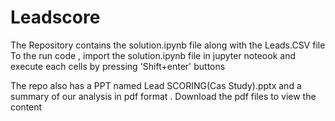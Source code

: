 # Leadscore
The Repository contains  the solution.ipynb file along with the Leads.CSV file 
To the run code , import the solution.ipynb file in jupyter noteook and execute each cells by pressing 'Shift+enter' buttons 

The repo also has a PPT named Lead SCORING(Cas Study).pptx and a summary of our analysis in pdf format . Download the pdf files to view the content
